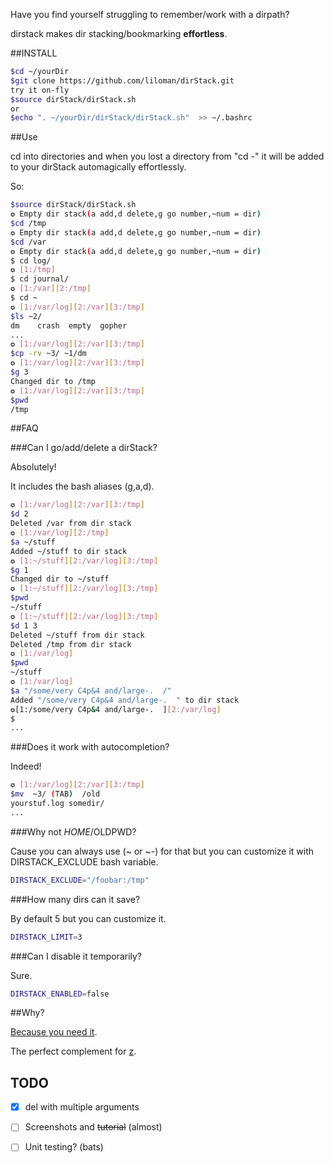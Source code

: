 Have you find yourself struggling to remember/work with a dirpath? 

dirstack makes dir stacking/bookmarking **effortless**.

##INSTALL

```bash
$cd ~/yourDir
$git clone https://github.com/liloman/dirStack.git 
try it on-fly
$source dirStack/dirStack.sh
or 
$echo ". ~/yourDir/dirStack/dirStack.sh"  >> ~/.bashrc 
```

##Use

cd into directories and when you lost a directory from "cd -" it will be added to your dirStack automagically effortlessly.

So:

```bash
$source dirStack/dirStack.sh
✪ Empty dir stack(a add,d delete,g go number,~num = dir)
$cd /tmp
✪ Empty dir stack(a add,d delete,g go number,~num = dir)
$cd /var
✪ Empty dir stack(a add,d delete,g go number,~num = dir)
$ cd log/
✪ [1:/tmp]
$ cd journal/
✪ [1:/var][2:/tmp]
$ cd ~
✪ [1:/var/log][2:/var][3:/tmp]
$ls ~2/
dm    crash  empty  gopher 
...
✪ [1:/var/log][2:/var][3:/tmp]
$cp -rv ~3/ ~1/dm 
✪ [1:/var/log][2:/var][3:/tmp]
$g 3
Changed dir to /tmp
✪ [1:/var/log][2:/var][3:/tmp]
$pwd
/tmp
```

##FAQ

###Can I go/add/delete a dirStack?

Absolutely!

It includes the bash aliases (g,a,d).

```bash
✪ [1:/var/log][2:/var][3:/tmp]
$d 2
Deleted /var from dir stack
✪ [1:/var/log][2:/tmp]
$a ~/stuff
Added ~/stuff to dir stack
✪ [1:~/stuff][2:/var/log][3:/tmp]
$g 1
Changed dir to ~/stuff
✪ [1:~/stuff][2:/var/log][3:/tmp]
$pwd
~/stuff
✪ [1:~/stuff][2:/var/log][3:/tmp]
$d 1 3
Deleted ~/stuff from dir stack
Deleted /tmp from dir stack
✪ [1:/var/log]
$pwd
~/stuff
✪ [1:/var/log]
$a "/some/very C4p&4 and/large-.  /" 
Added "/some/very C4p&4 and/large-.  " to dir stack
✪[1:/some/very C4p&4 and/large-.  ][2:/var/log]
$
...
```

###Does it work with autocompletion?

Indeed!

```bash
✪ [1:/var/log][2:/var][3:/tmp]
$mv  ~3/ (TAB)  /old
yourstuf.log somedir/
...
```

###Why not $HOME/$OLDPWD?

Cause you can always use (~ or ~-) for that but you can customize it with DIRSTACK_EXCLUDE bash variable.
```bash
DIRSTACK_EXCLUDE="/foobar:/tmp"
```

###How many dirs can it save?

By default 5 but you can customize it. 
```bash
DIRSTACK_LIMIT=3
```

###Can I disable it temporarily? 

Sure.

```bash
DIRSTACK_ENABLED=false
```

##Why?

[Because you need it](http://vincent.bernat.im/en/blog/2015-zsh-directory-bookmarks.html).

The perfect complement for [z](https://github.com/rupa/z).

## TODO
- [x] del with multiple arguments
- [ ] Screenshots and ~~tutorial~~ (almost)
- [ ] Unit testing? (bats)


